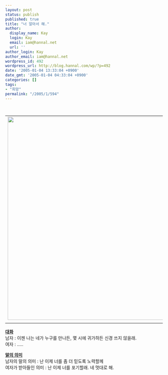 ```yaml
---
layout: post
status: publish
published: true
title: "너 알아서 해."
author:
  display_name: Kay
  login: Kay
  email: iam@hannal.net
  url: ''
author_login: Kay
author_email: iam@hannal.net
wordpress_id: 492
wordpress_url: http://blog.hannal.com/wp/?p=492
date: '2005-01-04 13:33:04 +0900'
date_gmt: '2005-01-04 04:33:04 +0900'
categories: []
tags:
- "희망"
permalink: "/2005/1/594"
---
```

<p><center><br />
<table>
<tr>
<td><center><img src="http://blog.hannal.com/tt-attach/0104/050104132945697730/901315.jpg" width="500" height="648"></center></td>
</tr>
<tr>
<td class="centerphoto"> </td>
</tr>
</table>
<p></center></p>
<p>
<u><b>대화</b></u><br />
남자 : 이젠 나는 네가 누구를 만나든, 몇 시에 귀가하든 신경 쓰지 않을래.<br />
여자 : .....</p>
<p>
<u><b>말의 의미</b></u><br />
남자의 말의 의미 : 난 이제 너를 좀 더 믿도록 노력할께<br />
여자가 받아들인 의미 : 난 이제 너를 포기할래. 네 멋대로 해.</p>
